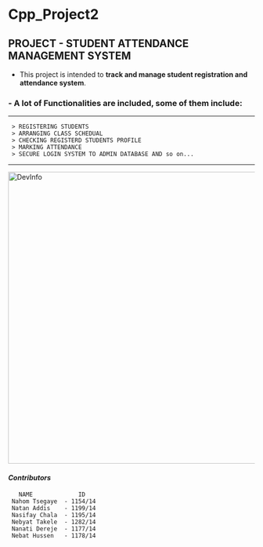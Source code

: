 # Cpp_Project2
## PROJECT - STUDENT ATTENDANCE MANAGEMENT SYSTEM
 - This project is intended to **track and manage student registration and attendance system**.
### - A lot of Functionalities are included, some of them include:
***
     > REGISTERING STUDENTS
     > ARRANGING CLASS SCHEDUAL
     > CHECKING REGISTERD STUDENTS PROFILE
     > MARKING ATTENDANCE
     > SECURE LOGIN SYSTEM TO ADMIN DATABASE AND so on... 
***
<img width="595" alt="DevInfo" src="https://github.com/Section-D-group3/Cpp_Project2/assets/130219241/9cca09cf-0348-4938-abb3-4f69b50ccb48">

#### _Contributors_
       NAME             ID
     Nahom Tsegaye  - 1154/14
     Natan Addis    - 1199/14
     Nasifay Chala  - 1195/14
     Nebyat Takele  - 1282/14
     Nanati Dereje  - 1177/14
     Nebat Hussen   - 1178/14


   

